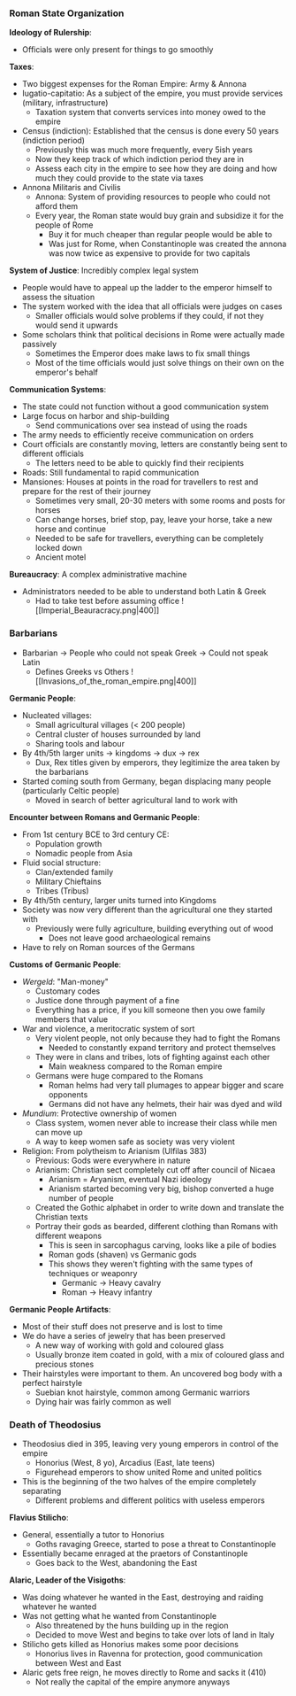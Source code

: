 ### Roman State Organization
**Ideology of Rulership**:
 - Officials were only present for things to go smoothly

**Taxes**:
 - Two biggest expenses for the Roman Empire: Army & Annona
 - Iugatio-capitatio: As a subject of the empire, you must provide services (military, infrastructure)
	 - Taxation system that converts services into money owed to the empire
 - Census (indiction): Established that the census is done every 50 years (indiction period)
	 - Previously this was much more frequently, every 5ish years
	 - Now they keep track of which indiction period they are in
	 - Assess each city in the empire to see how they are doing and how much they could provide to the state via taxes
 - Annona Militaris and Civilis
	 - Annona: System of providing resources to people who could not afford them
	 - Every year, the Roman state would buy grain and subsidize it for the people of Rome
		 - Buy it for much cheaper than regular people would be able to
		 - Was just for Rome, when Constantinople was created the annona was now twice as expensive to provide for two capitals

**System of Justice**: Incredibly complex legal system
 - People would have to appeal up the ladder to the emperor himself to assess the situation
 - The system worked with the idea that all officials were judges on cases
	 - Smaller officials would solve problems if they could, if not they would send it upwards
 - Some scholars think that political decisions in Rome were actually made passively
	 - Sometimes the Emperor does make laws to fix small things
	 - Most of the time officials would just solve things on their own on the emperor's behalf

**Communication Systems**:
 - The state could not function without a good communication system
 - Large focus on harbor and ship-building
	 - Send communications over sea instead of using the roads
 - The army needs to efficiently receive communication on orders
 - Court officials are constantly moving, letters are constantly being sent to different officials
	 - The letters need to be able to quickly find their recipients
 - Roads: Still fundamental to rapid communication
 - Mansiones: Houses at points in the road for travellers to rest and prepare for the rest of their journey
	 - Sometimes very small, 20-30 meters with some rooms and posts for horses
	 - Can change horses, brief stop, pay, leave your horse, take a new horse and continue
	 - Needed to be safe for travellers, everything can be completely locked down
	 - Ancient motel

**Bureaucracy**: A complex administrative machine
 - Administrators needed to be able to understand both Latin & Greek
	 - Had to take test before assuming office
![[Imperial_Beauracracy.png|400]]

### Barbarians
 - Barbarian -> People who could not speak Greek -> Could not speak Latin
	 - Defines Greeks vs Others
![[Invasions_of_the_roman_empire.png|400]]

**Germanic People**:
 - Nucleated villages:
	 - Small agricultural villages (< 200 people)
	 - Central cluster of houses surrounded by land
	 - Sharing tools and labour
 - By 4th/5th larger units -> kingdoms -> dux -> rex
	 - Dux, Rex titles given by emperors, they legitimize the area taken by the barbarians
 - Started coming south from Germany, began displacing many people (particularly Celtic people)
	 - Moved in search of better agricultural land to work with

**Encounter between Romans and Germanic People**:
 - From 1st century BCE to 3rd century CE:
	 - Population growth
	 - Nomadic people from Asia
 - Fluid social structure:
	 - Clan/extended family
	 - Military Chieftains
	 - Tribes (Tribus)
 - By 4th/5th century, larger units turned into Kingdoms
 - Society was now very different than the agricultural one they started with
	 - Previously were fully agriculture, building everything out of wood
		 - Does not leave good archaeological remains
 - Have to rely on Roman sources of the Germans

**Customs of Germanic People**:
 - *Wergeld*: "Man-money"
	 - Customary codes
	 - Justice done through payment of a fine
	 - Everything has a price, if you kill someone then you owe family members that value
 - War and violence, a meritocratic system of sort
	 - Very violent people, not only because they had to fight the Romans
		 - Needed to constantly expand territory and protect themselves
	 - They were in clans and tribes, lots of fighting against each other
		 - Main weakness compared to the Roman empire
	 - Germans were huge compared to the Romans
		 - Roman helms had very tall plumages to appear bigger and scare opponents
		 - Germans did not have any helmets, their hair was dyed and wild
 - *Mundium*: Protective ownership of women
	 - Class system, women never able to increase their class while men can move up
	 - A way to keep women safe as society was very violent
 - Religion: From polytheism to Arianism (Ulfilas 383)
	 - Previous: Gods were everywhere in nature
	 - Arianism: Christian sect completely cut off after council of Nicaea
		 - Arianism = Aryanism, eventual Nazi ideology
		 - Arianism started becoming very big, bishop converted a huge number of people
	 - Created the Gothic alphabet in order to write down and translate the Christian texts
	 - Portray their gods as bearded, different clothing than Romans with different weapons
		 - This is seen in sarcophagus carving, looks like a pile of bodies
		 - Roman gods (shaven) vs Germanic gods
		 - This shows they weren't fighting with the same types of techniques or weaponry
			 - Germanic -> Heavy cavalry
			 - Roman -> Heavy infantry

**Germanic People Artifacts**:
 - Most of their stuff does not preserve and is lost to time
 - We do have a series of jewelry that has been preserved
	 - A new way of working with gold and coloured glass
	 - Usually bronze item coated in gold, with a mix of coloured glass and precious stones
 - Their hairstyles were important to them. An uncovered bog body with a perfect hairstyle
	 - Suebian knot hairstyle, common among Germanic warriors
	 - Dying hair was fairly common as well
### Death of Theodosius
 - Theodosius died in 395, leaving very young emperors in control of the empire
	 - Honorius (West, 8 yo), Arcadius (East, late teens)
	 - Figurehead emperors to show united Rome and united politics
 - This is the beginning of the two halves of the empire completely separating
	 - Different problems and different politics with useless emperors

**Flavius Stilicho**:
 - General, essentially a tutor to Honorius
	 - Goths ravaging Greece, started to pose a threat to Constantinople
 - Essentially became enraged at the praetors of Constantinople
	 - Goes back to the West, abandoning the East

**Alaric, Leader of the Visigoths**:
 - Was doing whatever he wanted in the East, destroying and raiding whatever he wanted
 - Was not getting what he wanted from Constantinople
	 - Also threatened by the huns building up in the region
	 - Decided to move West and begins to take over lots of land in Italy
 - Stilicho gets killed as Honorius makes some poor decisions
	 - Honorius lives in Ravenna for protection, good communication between West and East
 - Alaric gets free reign, he moves directly to Rome and sacks it (410)
	 - Not really the capital of the empire anymore anyways

